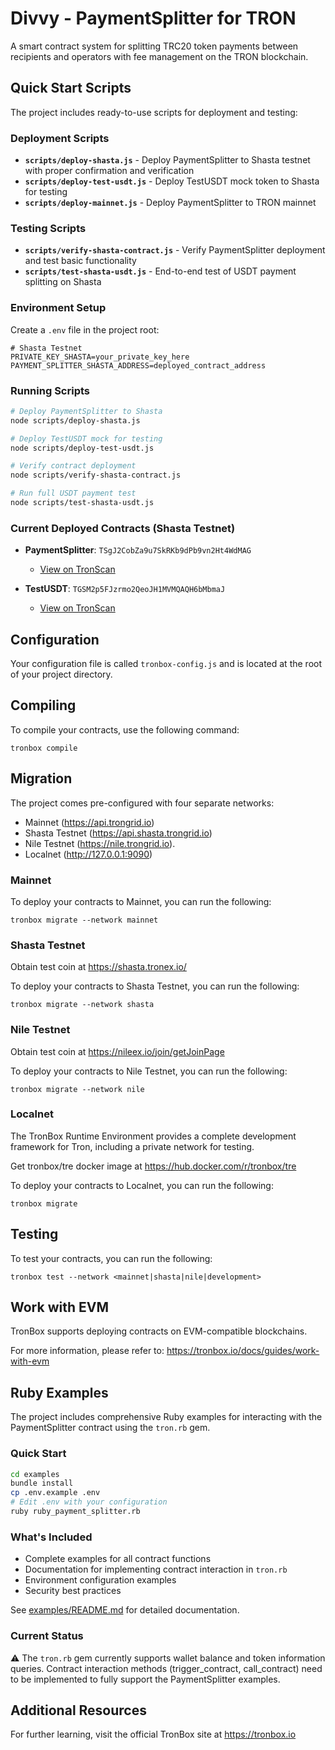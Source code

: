 # Divvy - PaymentSplitter for TRON

A smart contract system for splitting TRC20 token payments between recipients and operators with fee management on the TRON blockchain.

## Quick Start Scripts

The project includes ready-to-use scripts for deployment and testing:

### Deployment Scripts

- **`scripts/deploy-shasta.js`** - Deploy PaymentSplitter to Shasta testnet with proper confirmation and verification
- **`scripts/deploy-test-usdt.js`** - Deploy TestUSDT mock token to Shasta for testing
- **`scripts/deploy-mainnet.js`** - Deploy PaymentSplitter to TRON mainnet

### Testing Scripts

- **`scripts/verify-shasta-contract.js`** - Verify PaymentSplitter deployment and test basic functionality
- **`scripts/test-shasta-usdt.js`** - End-to-end test of USDT payment splitting on Shasta

### Environment Setup

Create a `.env` file in the project root:

```env
# Shasta Testnet
PRIVATE_KEY_SHASTA=your_private_key_here
PAYMENT_SPLITTER_SHASTA_ADDRESS=deployed_contract_address
```

### Running Scripts

```bash
# Deploy PaymentSplitter to Shasta
node scripts/deploy-shasta.js

# Deploy TestUSDT mock for testing
node scripts/deploy-test-usdt.js

# Verify contract deployment
node scripts/verify-shasta-contract.js

# Run full USDT payment test
node scripts/test-shasta-usdt.js
```

### Current Deployed Contracts (Shasta Testnet)

- **PaymentSplitter**: `TSgJ2CobZa9u7SkRKb9dPb9vn2Ht4WdMAG`
  - [View on TronScan](https://shasta.tronscan.org/#/contract/TSgJ2CobZa9u7SkRKb9dPb9vn2Ht4WdMAG)

- **TestUSDT**: `TGSM2p5FJzrmo2QeoJH1MVMQAQH6bMbmaJ`
  - [View on TronScan](https://shasta.tronscan.org/#/contract/TGSM2p5FJzrmo2QeoJH1MVMQAQH6bMbmaJ)

## Configuration

Your configuration file is called `tronbox-config.js` and is located at the root of your project directory.

## Compiling

To compile your contracts, use the following command:

```shell
tronbox compile
```

## Migration

The project comes pre-configured with four separate networks:

- Mainnet (https://api.trongrid.io)
- Shasta Testnet (https://api.shasta.trongrid.io)
- Nile Testnet (https://nile.trongrid.io).
- Localnet (http://127.0.0.1:9090)

### Mainnet

To deploy your contracts to Mainnet, you can run the following:

```shell
tronbox migrate --network mainnet
```

### Shasta Testnet

Obtain test coin at https://shasta.tronex.io/

To deploy your contracts to Shasta Testnet, you can run the following:

```shell
tronbox migrate --network shasta
```

### Nile Testnet

Obtain test coin at https://nileex.io/join/getJoinPage

To deploy your contracts to Nile Testnet, you can run the following:

```shell
tronbox migrate --network nile
```

### Localnet

The TronBox Runtime Environment provides a complete development framework for Tron, including a private network for testing.

Get tronbox/tre docker image at https://hub.docker.com/r/tronbox/tre

To deploy your contracts to Localnet, you can run the following:

```shell
tronbox migrate
```

## Testing

To test your contracts, you can run the following:

```shell
tronbox test --network <mainnet|shasta|nile|development>
```

## Work with EVM

TronBox supports deploying contracts on EVM-compatible blockchains.

For more information, please refer to: https://tronbox.io/docs/guides/work-with-evm

## Ruby Examples

The project includes comprehensive Ruby examples for interacting with the PaymentSplitter contract using the `tron.rb` gem.

### Quick Start

```bash
cd examples
bundle install
cp .env.example .env
# Edit .env with your configuration
ruby ruby_payment_splitter.rb
```

### What's Included

- Complete examples for all contract functions
- Documentation for implementing contract interaction in `tron.rb`
- Environment configuration examples
- Security best practices

See [examples/README.md](examples/README.md) for detailed documentation.

### Current Status

⚠️ The `tron.rb` gem currently supports wallet balance and token information queries. Contract interaction methods (trigger_contract, call_contract) need to be implemented to fully support the PaymentSplitter examples.

## Additional Resources

For further learning, visit the official TronBox site at https://tronbox.io
